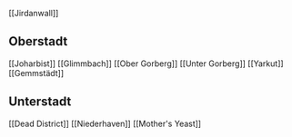 [[Jirdanwall]]
## Oberstadt
[[Joharbist]]
[[Glimmbach]]
[[Ober Gorberg]]
[[Unter Gorberg]]
[[Yarkut]]
[[Gemmstädt]]
## Unterstadt
[[Dead District]]
[[Niederhaven]]
[[Mother's Yeast]]
